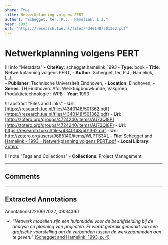 ```yaml
---
share: True
title: Netwerkplanning volgens PERT
authors: "Schegget, ter, P.J.; Hamelink, L.J."
year: 1993
url: "https://research.tue.nl/files/4340148/501362.pdf"
---
```

# Netwerkplanning volgens PERT

!!! info "Metadata"
	- **CiteKey**: schegget.hamelink_1993
	- **Type**: book
	- **Title**: Netwerkplanning volgens PERT, 
	- **Author**: Schegget, ter, P.J.; Hamelink, L.J.;  
	- **Publisher**: Technische Universiteit Eindhoven,
	- **Location**: Eindhoven,
	- **Series**: TH Eindhoven. Afd. Werktuigbouwkunde, Vakgroep Produktietechnologie : WPB
	- **Year**: 1993 

!!! abstract "Files and Links"
	- **Url**: [https://research.tue.nl/files/4340148/501362.pdf](https://research.tue.nl/files/4340148/501362.pdf)
	- **Uri**: [http://zotero.org/groups/4724240/items/AU73QI8P](http://zotero.org/groups/4724240/items/AU73QI8P)
	- **Url**: https://research.tue.nl/files/4340148/501362.pdf
	- **Uri**: http://zotero.org/users/9685140/items/WLPTS3XL
	- **File**: [Schegget and Hamelink - 1993 - Netwerkplanning volgens PERT.pdf](file://C:%5CUsers%5C20003936%5CZotero%5Cstorage%5CVSSSMBWC%5CSchegget%2520and%2520Hamelink%2520-%25201993%2520-%2520Netwerkplanning%2520volgens%2520PERT.pdf)
	- **Local Library**: [Zotero]((zotero://select/library/items/WLPTS3XL))

!!! note "Tags and Collections"
	- **Collections**: Project Management

----

## Comments



----

## Extracted Annotations

Annotations(22/06/2022, 09:34:06)

- *“Netwerk modellen zijn een hulpmiddel voor de bedrijfsleiding bij de analyse en planning van projecten. Er wordt gebruik gemaakt van een grafische voorstelling om de verbanden tussen de werkzaamheden aan te geven.”* [(Schegget and Hamelink, 1993, p. 4)](zotero://open-pdf/library/items/VSSSMBWC?page=6&annotation=SGPHI2C4)